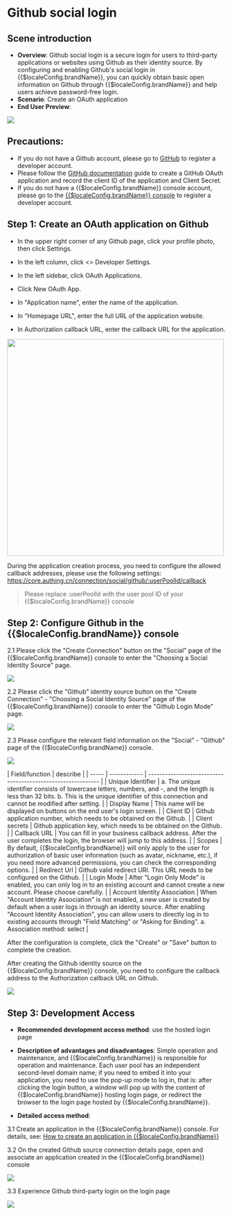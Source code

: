 # Github social login

<LastUpdated/>

## Scene introduction

- **Overview**: Github social login is a secure login for users to third-party applications or websites using Github as their identity source. By configuring and enabling Github's social login in {{$localeConfig.brandName}}, you can quickly obtain basic open information on Github through {{$localeConfig.brandName}} and help users achieve password-free login.
- **Scenario**: Create an OAuth application
- **End User Preview**:

<img src="./images/github_1.png" >

## Precautions:

- If you do not have a Github account, please go to [GitHub](https://www.github.com) to register a developer account.
- Please follow the [GitHub documentation](https://docs.github.com/cn/developers/apps/building-oauth-apps/creating-an-oauth-app) guide to create a GitHub OAuth application and record the client ID of the application and Client Secret.
- If you do not have a {{$localeConfig.brandName}} console account, please go to the [{{$localeConfig.brandName}} console](https://authing.cn/) to register a developer account.

## Step 1: Create an OAuth application on Github

- In the upper right corner of any Github page, click your profile photo, then click Settings.

- In the left column, click <> Developer Settings.

- In the left sidebar, click OAuth Applications.

- Click New OAuth App.

- In "Application name", enter the name of the application.

- In "Homepage URL", enter the full URL of the application website.

- In Authorization callback URL, enter the callback URL for the application.

<img src="./images/github_2.png" height="500">

During the application creation process, you need to configure the allowed callback addresses, please use the following settings: https://core.authing.cn/connection/social/github/:userPoolId/callback

> Please replace :userPoolId with the user pool ID of your {{$localeConfig.brandName}} console



## Step 2: Configure Github in the {{$localeConfig.brandName}} console

2.1 Please click the "Create Connection" button on the "Social" page of the {{$localeConfig.brandName}} console to enter the "Choosing a Social Identity Source" page.

<img src="./images/github_3.png" >

2.2 Please click the "Github" identity source button on the "Create Connection" - "Choosing a Social Identity Source" page of the {{$localeConfig.brandName}} console to enter the "Github Login Mode" page.

<img src="./images/github_4.png" >

2.3 Please configure the relevant field information on the "Social" - "Github" page of the {{$localeConfig.brandName}} console.

<img src="./images/github_5.png" >


| Field/function    | describe                                                     |
| ----- | ------------ | ------------------------------------------------------------ |
| Unique Identifier | a. The unique identifier consists of lowercase letters, numbers, and -, and the length is less than 32 bits. b. This is the unique identifier of this connection and cannot be modified after setting. |
| Display Name | This name will be displayed on buttons on the end user's login screen. |
| Client ID  | Github application number, which needs to be obtained on the Github. |
| Client secrets | Github application key, which needs to be obtained on the Github.                  |
| Callback URL | You can fill in your business callback address. After the user completes the login, the browser will jump to this address. |
| Scopes | By default, {{$localeConfig.brandName}} will only apply to the user for authorization of basic user information (such as avatar, nickname, etc.), if you need more advanced permissions, you can check the corresponding options. |
| Redirect Url | Github valid redirect URI. This URL needs to be configured on the Github. |
| Login Mode | After "Login Only Mode" is enabled, you can only log in to an existing account and cannot create a new account. Please choose carefully. |
| Account Identity Association | When "Account Identity Association" is not enabled, a new user is created by default when a user logs in through an identity source. After enabling "Account Identity Association", you can allow users to directly log in to existing accounts through "Field Matching" or "Asking for Binding". a. Association method: select |

After the configuration is complete, click the "Create" or "Save" button to complete the creation.

After creating the Github identity source on the {{$localeConfig.brandName}} console, you need to configure the callback address to the Authorization callback URL on Github.

<img src="./images/github_6.png" >


## Step 3: Development Access

- **Recommended development access method**: use the hosted login page

- **Description of advantages and disadvantages**: Simple operation and maintenance, and {{$localeConfig.brandName}} is responsible for operation and maintenance. Each user pool has an independent second-level domain name; if you need to embed it into your application, you need to use the pop-up mode to log in, that is: after clicking the login button, a window will pop up with the content of {{$localeConfig.brandName}} hosting login page, or redirect the browser to the login page hosted by {{$localeConfig.brandName}}.


- **Detailed access method**:

3.1 Create an application in the {{$localeConfig.brandName}} console. For details, see: [How to create an application in {{$localeConfig.brandName}}](https://docs.authing.cn/v2/en/guides/app/create-app.html)

3.2 On the created Github source connection details page, open and associate an application created in the {{$localeConfig.brandName}} console

<img src="./images/github_7.png" >

3.3 Experience Github third-party login on the login page

<img src="./images/github_8.png" >
